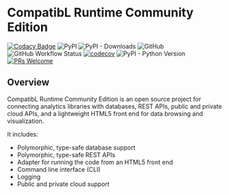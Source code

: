 
# CompatibL Runtime Community Edition
[![Codacy Badge](https://api.codacy.com/project/badge/Grade/84e054cea0a245d3a17278629891ffd4)](https://app.codacy.com/gh/exxpe1/test?utm_source=github.com&utm_medium=referral&utm_content=exxpe1/test&utm_campaign=Badge_Grade)
![PyPI](https://img.shields.io/pypi/v/cl-runtime) ![PyPI - Downloads](https://img.shields.io/pypi/dm/cl-runtime) ![GitHub](https://img.shields.io/github/license/exxpe1/test) ![GitHub Workflow Status](https://img.shields.io/github/actions/workflow/status/exxpe1/test/python-package.yml) [![codecov](https://codecov.io/gh/exxpe1/test/branch/master/graph/badge.svg?token=2HAOJT62HU)](https://codecov.io/gh/exxpe1/test) ![PyPI - Python Version](https://img.shields.io/pypi/pyversions/cl-runtime) [![PRs Welcome](https://img.shields.io/badge/PRs-welcome-brightgreen.svg)](https://github.com/exxpe1/test)
## Overview

CompatibL Runtime Community Edition is an open source project 
for connecting analytics libraries with databases, REST APIs,
public and private cloud APIs, and a lightweight HTML5 front
end for data browsing and visualization.

It includes:

* Polymorphic, type-safe database support
* Polymorphic, type-safe REST APIs
* Adapter for running the code from an HTML5 front end 
* Command line interface (CLI)
* Logging
* Public and private cloud support
